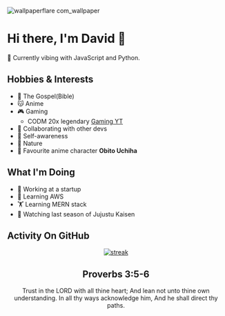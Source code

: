 ![wallpaperflare com_wallpaper](https://github.com/David-code-hub/David-code-hub/assets/55393687/72993522-4ced-4871-bd8f-ef8c8ebc41b8)

# Hi there, I'm David 👋

🚀 Currently vibing with JavaScript and Python.

## Hobbies & Interests

- 📖 The Gospel(Bible)
- 😽 Anime
- 🎮 Gaming
    - CODM 20x legendary [Gaming YT](https://www.youtube.com/@lee_sweet_codm8577/featured)
- 🤝 Collaborating with other devs
- 🧠 Self-awareness
- 🌳 Nature
- 🤔 Favourite anime character **Obito Uchiha**
  
## What I'm Doing

- 🚀 Working at a startup
- 🌱 Learning AWS
- 🏋️ Learning MERN stack
- 👀 Watching last season of Jujustu Kaisen


## Activity On GitHub

<p align="center">
  <a href="https://github.com/David-code-hub">      
<img title="stats" alt="streak" src="https://github-readme-streak-stats.herokuapp.com/?user=David-code-hub&theme=dark&hide_border=true&stroke=f53b3b"/>
</a> 
</p>

<h2 align="center">Proverbs 3:5-6</h2>

<p align="center">
Trust in the LORD with all thine heart; And lean not unto thine own understanding. In all thy ways acknowledge him, And he shall direct thy paths.
</p>
